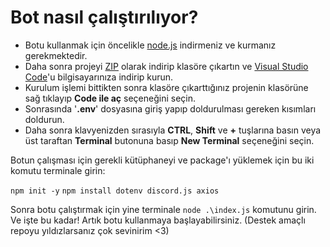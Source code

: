 # Bot nasıl çalıştırılıyor?
- Botu kullanmak için öncelikle [node.js](https://nodejs.org/dist/v20.15.0/node-v20.15.0-x64.msi) indirmeniz ve kurmanız gerekmektedir.
- Daha sonra projeyi [ZIP](https://www.win-rar.com/postdownload.html?&L=5) olarak indirip klasöre çıkartın ve [Visual Studio Code](https://code.visualstudio.com/)'u bilgisayarınıza indirip kurun.
- Kurulum işlemi bittikten sonra klasöre çıkarttığınız projenin klasörüne sağ tıklayıp **Code ile aç** seçeneğini seçin.
- Sonrasında '**.env**' dosyasına giriş yapıp doldurulması gereken kısımları doldurun.
- Daha sonra klavyenizden sırasıyla **CTRL**, **Shift** ve **+** tuşlarına basın veya üst taraftan **Terminal** butonuna basıp **New Terminal** seçeneğini seçin.

Botun çalışması için gerekli kütüphaneyi ve package'ı yüklemek için bu iki komutu terminale girin:

`npm init -y`
`npm install dotenv discord.js axios`

Sonra botu çalıştırmak için yine terminale `node .\index.js` komutunu girin.
Ve işte bu kadar! Artık botu kullanmaya başlayabilirsiniz. (Destek amaçlı repoyu yıldızlarsanız çok sevinirim <3)
